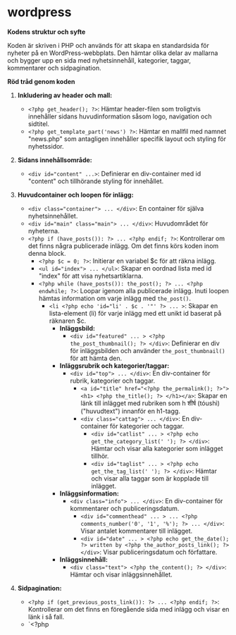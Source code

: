 # wordpress


**Kodens struktur och syfte**

Koden är skriven i PHP och används för att skapa en standardsida för nyheter på en WordPress-webbplats. Den hämtar olika delar av mallarna och bygger upp en sida med nyhetsinnehåll, kategorier, taggar, kommentarer och sidpagination.

**Röd tråd genom koden**

1. **Inkludering av header och mall:**
   - `<?php get_header(); ?>`: Hämtar header-filen som troligtvis innehåller sidans huvudinformation såsom logo, navigation och sidtitel.
   - `<?php get_template_part('news') ?>`: Hämtar en mallfil med namnet "news.php" som antagligen innehåller specifik layout och styling för nyhetssidor.

2. **Sidans innehållsområde:**
   - `<div id="content" ...>`: Definierar en div-container med id "content" och tillhörande styling för innehållet.

3. **Huvudcontainer och loopen för inlägg:**
   - `<div class="container"> ... </div>`: En container för själva nyhetsinnehållet.
   - `<div id="main" class="main"> ... </div>`: Huvudområdet för nyheterna.
   - `<?php if (have_posts()): ?> ... <?php endif; ?>`: Kontrollerar om det finns några publicerade inlägg. Om det finns körs koden inom denna block.
      - `<?php $c = 0; ?>`: Initierar en variabel $c för att räkna inlägg.
      - `<ul id="index"> ... </ul>`: Skapar en oordnad lista med id "index" för att visa nyhetsartiklarna.
      - `<?php while (have_posts()): the_post(); ?> ... <?php endwhile; ?>`: Loopar igenom alla publicerade inlägg. Inuti loopen hämtas information om varje inlägg med `the_post()`.
         - `<li <?php echo 'id="li' . $c . '"' ?> ... >`: Skapar en lista-element (li) för varje inlägg med ett unikt id baserat på räknaren $c.
            - **Inläggsbild:**
               - `<div id="featured" ... > <?php the_post_thumbnail(); ?> </div>`: Definierar en div för inläggsbilden och använder `the_post_thumbnail()` för att hämta den.
            - **Inläggsrubrik och kategorier/taggar:**
               - `<div id="top"> ... </div>`: En div-container för rubrik, kategorier och taggar.
                  - `<a id="title" href="<?php the_permalink(); ?>"><h1> <?php the_title(); ?> </h1></a>`: Skapar en länk till inlägget med rubriken som h शीर्ष (tóushì) ("huvudtext") innanför en h1-tagg.
                  - `<div class="cattag"> ... </div>`: En div-container för kategorier och taggar.
                     - `<div id="catlist" ... > <?php echo get_the_category_list(' '); ?> </div>`: Hämtar och visar alla kategorier som inlägget tillhör.
                     - `<div id="taglist" ... > <?php echo get_the_tag_list(' '); ?> </div>`: Hämtar och visar alla taggar som är kopplade till inlägget.
            - **Inläggsinformation:**
               - `<div class="info"> ... </div>`: En div-container för kommentarer och publiceringsdatum.
                  - `<div id="commenthead" ... > ... <?php comments_number('0', '1', '%'); ?> ... </div>`: Visar antalet kommentarer till inlägget.
                  - `<div id="date" ... > <?php echo get_the_date(); ?> written by <?php the_author_posts_link(); ?> </div>`: Visar publiceringsdatum och författare.
            - **Inläggsinnehåll:**
               - `<div class="text"> <?php the_content(); ?> </div>`: Hämtar och visar inläggsinnehållet.

4. **Sidpagination:**
   - `<?php if (get_previous_posts_link()): ?> ... <?php endif; ?>`: Kontrollerar om det finns en föregående sida med inlägg och visar en länk i så fall.
   - `<?php
